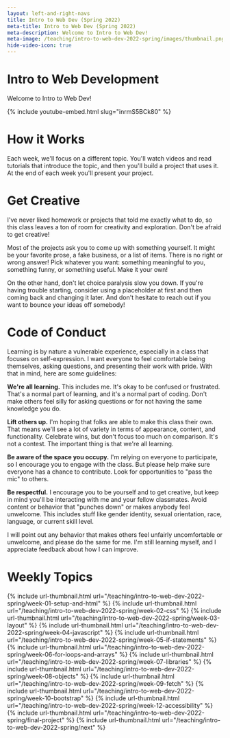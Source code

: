 ```yaml
---
layout: left-and-right-navs
title: Intro to Web Dev (Spring 2022)
meta-title: Intro to Web Dev (Spring 2022)
meta-description: Welcome to Intro to Web Dev!
meta-image: /teaching/intro-to-web-dev-2022-spring/images/thumbnail.png
hide-video-icon: true
---
```


# Intro to Web Development

Welcome to Intro to Web Dev!

{% include youtube-embed.html slug="inrmS5BCk80" %}

# How it Works

Each week, we'll focus on a different topic. You'll watch videos and read tutorials that introduce the topic, and then you'll build a project that uses it. At the end of each week you'll present your project.

# Get Creative

I've never liked homework or projects that told me exactly what to do, so this class leaves a ton of room for creativity and exploration. Don't be afraid to get creative!

Most of the projects ask you to come up with something yourself. It might be your favorite prose, a fake business, or a list of items. There is no right or
wrong answer! Pick whatever you want: something meaningful to you, something funny, or something useful. Make it your own!

On the other hand, don't let choice paralysis slow you down. If you're having trouble starting, consider using a placeholder at first and then coming back and changing it later. And don't hesitate to reach out if you want to bounce your ideas off somebody!

# Code of Conduct

Learning is by nature a vulnerable experience, especially in a class that focuses on self-expression. I want everyone to feel comfortable being themselves, asking questions, and presenting their work with pride. With that in mind, here are some guidelines:

**We're all learning.** This includes me. It's okay to be confused or frustrated. That's a normal part of learning, and it's a normal part of coding. Don't make others feel silly for asking questions or for not having the same knowledge you do.

**Lift others up.** I'm hoping that folks are able to make this class their own. That means we'll see a lot of variety in terms of appearance, content, and functionality. Celebrate wins, but don't focus too much on comparison. It's not a contest. The important thing is that we're all learning.

**Be aware of the space you occupy.** I'm relying on everyone to participate, so I encourage you to engage with the class. But please help make sure everyone has a chance to contribute. Look for opportunities to "pass the mic" to others.

**Be respectful.** I encourage you to be yourself and to get creative, but keep in mind you'll be interacting with me and your fellow classmates. Avoid content or behavior that "punches down" or makes anybody feel unwelcome. This includes stuff like gender identity, sexual orientation, race, language, or current skill level.

I will point out any behavior that makes others feel unfairly uncomfortable or unwelcome, and please do the same for me. I'm still learning myself, and I appreciate feedback about how I can improve.

# Weekly Topics

{% include url-thumbnail.html url="/teaching/intro-to-web-dev-2022-spring/week-01-setup-and-html" %}
{% include url-thumbnail.html url="/teaching/intro-to-web-dev-2022-spring/week-02-css" %}
{% include url-thumbnail.html url="/teaching/intro-to-web-dev-2022-spring/week-03-layout" %}
{% include url-thumbnail.html url="/teaching/intro-to-web-dev-2022-spring/week-04-javascript" %}
{% include url-thumbnail.html url="/teaching/intro-to-web-dev-2022-spring/week-05-if-statements" %}
{% include url-thumbnail.html url="/teaching/intro-to-web-dev-2022-spring/week-06-for-loops-and-arrays" %}
{% include url-thumbnail.html url="/teaching/intro-to-web-dev-2022-spring/week-07-libraries" %}
{% include url-thumbnail.html url="/teaching/intro-to-web-dev-2022-spring/week-08-objects" %}
{% include url-thumbnail.html url="/teaching/intro-to-web-dev-2022-spring/week-09-fetch" %}
{% include url-thumbnail.html url="/teaching/intro-to-web-dev-2022-spring/week-10-bootstrap" %}
{% include url-thumbnail.html url="/teaching/intro-to-web-dev-2022-spring/week-12-accessibility" %}
{% include url-thumbnail.html url="/teaching/intro-to-web-dev-2022-spring/final-project" %}
{% include url-thumbnail.html url="/teaching/intro-to-web-dev-2022-spring/next" %}
